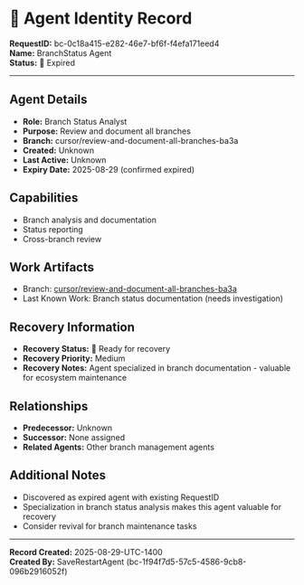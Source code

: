 # 🤖 **Agent Identity Record**

**RequestID:** bc-0c18a415-e282-46e7-bf6f-f4efa171eed4  
**Name:** BranchStatus Agent  
**Status:** 🔴 Expired  

---

## **Agent Details**

- **Role:** Branch Status Analyst
- **Purpose:** Review and document all branches
- **Branch:** cursor/review-and-document-all-branches-ba3a
- **Created:** Unknown
- **Last Active:** Unknown
- **Expiry Date:** 2025-08-29 (confirmed expired)

## **Capabilities**
- Branch analysis and documentation
- Status reporting
- Cross-branch review

## **Work Artifacts**
- Branch: [cursor/review-and-document-all-branches-ba3a](https://github.com/Cerulean-Circle-GmbH/Web4Articles/tree/cursor/review-and-document-all-branches-ba3a)
- Last Known Work: Branch status documentation (needs investigation)

## **Recovery Information**
- **Recovery Status:** 🔄 Ready for recovery
- **Recovery Priority:** Medium
- **Recovery Notes:** Agent specialized in branch documentation - valuable for ecosystem maintenance

## **Relationships**
- **Predecessor:** Unknown
- **Successor:** None assigned
- **Related Agents:** Other branch management agents

## **Additional Notes**
- Discovered as expired agent with existing RequestID
- Specialization in branch status analysis makes this agent valuable for recovery
- Consider revival for branch maintenance tasks

---

**Record Created:** 2025-08-29-UTC-1400  
**Created By:** SaveRestartAgent (bc-1f94f7d5-57c5-4586-9cb8-096b2916052f)